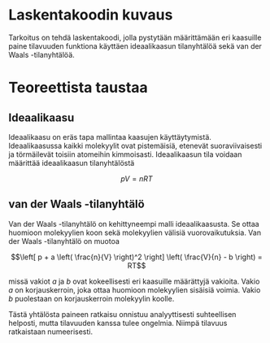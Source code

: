 # Laskentakoodin kuvaus

Tarkoitus on tehdä laskentakoodi, jolla pystytään määrittämään eri kaasuille paine tilavuuden funktiona käyttäen ideaalikaasun tilanyhtälöä sekä van der Waals -tilanyhtälöä.

# Teoreettista taustaa

## Ideaalikaasu

Ideaalikaasu on eräs tapa mallintaa kaasujen käyttäytymistä. Ideaalikaasussa kaikki molekyylit ovat pistemäisiä, etenevät suoraviivaisesti ja törmäilevät toisiin atomeihin kimmoisasti. Ideaalikaasun tila voidaan määrittää ideaalikaasun tilanyhtälöstä

$$pV=nRT$$

## van der Waals -tilanyhtälö

Van der Waals -tilanyhtälö on kehittyneempi malli ideaalikaasusta. Se ottaa huomioon molekyylien koon sekä molekyylien välisiä vuorovaikutuksia. Van der Waals -tilanyhtälö on muotoa

$$\left[ p + a \left( \frac{n}{V} \right)^2 \right] \left( \frac{V}{n} - b \right) = RT$$

missä vakiot $a$ ja $b$ ovat kokeellisesti eri kaasuille määrättyjä vakioita. Vakio $a$ on korjauskerroin, joka ottaa huomioon molekyylien sisäisiä voimia. Vakio $b$ puolestaan on korjauskerroin molekyylin koolle.

Tästä yhtälösta paineen ratkaisu onnistuu analyyttisesti suhteellisen helposti, mutta tilavuuden kanssa tulee ongelmia. Niimpä tilavuus ratkaistaan numeerisesti.
